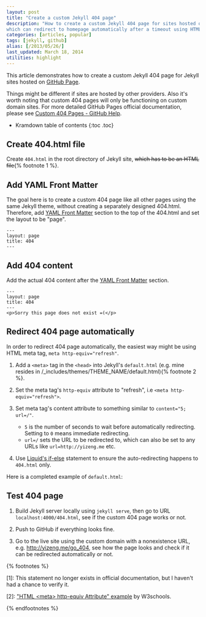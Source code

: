 ```yaml
---
layout: post
title: "Create a custom Jekyll 404 page"
description: "How to create a custom Jekyll 404 page for sites hosted on GitHub Pages,
which can redirect to homepage automatically after a timeout using HTML meta tag."
categories: [articles, popular]
tags: [jekyll, github]
alias: [/2013/05/26/]
last_updated: March 18, 2014
utilities: highlight
---
```

This article demonstrates how to create a custom Jekyll 404 page
for Jekyll sites hosted on [GitHub Page][GitHub Page].

Things might be different if sites are hosted by other providers.
Also it's worth noting that custom 404 pages will only be functioning on custom domain sites.
For more detailed GitHub Pages official documentation,
please see [Custom 404 Pages - GitHub Help][Custom 404 Pages - GitHub Help].

* Kramdown table of contents
{:toc .toc}

## Create 404.html file

Create `404.html` in the root directory of Jekyll site, <del>which has to be an HTML file</del>{% footnote 1 %}.

## Add YAML Front Matter

The goal here is to create a custom 404 page like all other pages using the same Jekyll theme,
without creating a separately designed 404.html.
Therefore, add [YAML Front Matter][YAML Front Matter] section to the top of the 404.html and set the layout to be "page".

	---
	layout: page
	title: 404
	---

## Add 404 content
Add the actual 404 content after the [YAML Front Matter][YAML Front Matter] section.

	---
	layout: page
	title: 404
	---
	<p>Sorry this page does not exist =(</p>

## Redirect 404 page automatically
In order to redirect 404 page automatically, the easiest way might be using HTML meta tag, `meta http-equiv="refresh"`.

1. Add a `<meta>` tag in the `<head>` into Jekyll's `default.html`
(e.g. mine resides in /_includes/themes/THEME_NAME/default.html){% footnote 2 %}.

2. Set the meta tag's `http-equiv` attribute to "refresh", i.e `<meta http-equiv="refresh">`.

3. Set meta tag's content attribute to something similar to `content="5; url=/"`.
	- `5` is the number of seconds to wait before automatically redirecting. Setting to `0` means immediate redirecting.
	- `url=/` sets the URL to be redirected to, which can also be set to any URLs like `url=http://yizeng.me` etc.

4. Use [Liquid's if-else][Liquid's if-else] statement to ensure the auto-redirecting happens to `404.html` only.
<script src="https://gist.github.com/yizeng/a4f26459bc8795476ed4.js"></script>

Here is a completed example of `default.html`:
<script src="https://gist.github.com/yizeng/5428d29c3d5af224475b.js"></script>

## Test 404 page

1. Build Jekyll server locally using `jekyll serve`,
then go to URL `localhost:4000/404.html`, see if the custom 404 page works or not.

2. Push to GitHub if everything looks fine.

3. Go to the live site using the custom domain with a nonexistence URL, e.g. http://yizeng.me/go_404,
see how the page looks and check if it can be redirected automatically or not.

[GitHub Page]: http://pages.github.com/
[Custom 404 Pages - GitHub Help]: https://help.github.com/articles/custom-404-pages
[YAML Front Matter]: http://jekyllrb.com/docs/frontmatter/
[Liquid's if-else]: http://wiki.shopify.com/Liquid#If_.2F_Else_.2F_Unless

{% footnotes %}
<p id="footnote-1">
[1]: This statement no longer exists in official documentation, but I haven't had a chance to verify it.
</p>
<p id="footnote-2">
[2]: <a href="http://www.w3schools.com/tags/att_meta_http_equiv.asp">"HTML &lt;meta&gt; http-equiv Attribute" example</a> by W3schools.
</p>
{% endfootnotes %}